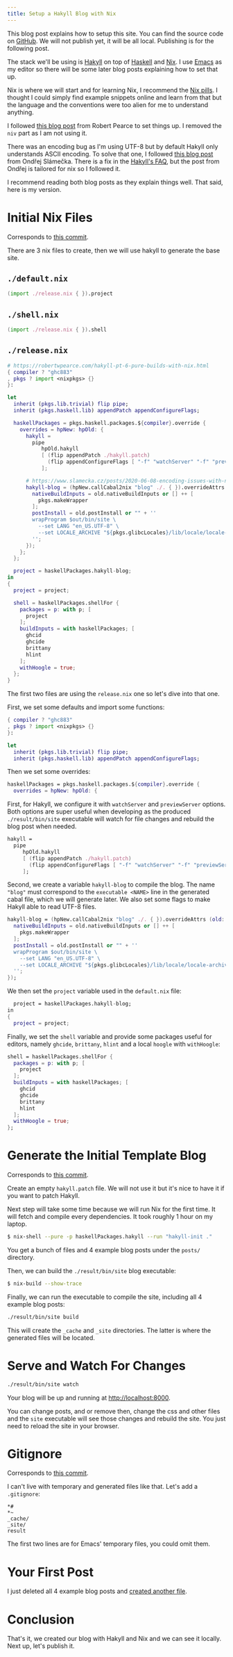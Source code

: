 ```yaml
---
title: Setup a Hakyll Blog with Nix
---
```


This blog post explains how to setup this site. You can find the
source code on [GitHub](https://github.com/ibizaman/blog). We will not
publish yet, it will be all local. Publishing is for the following
post.

The stack we'll be using is [Hakyll](https://jaspervdj.be/hakyll/) on
top of [Haskell](https://www.haskell.org/) and
[Nix](https://nixos.org/). I use
[Emacs](https://www.gnu.org/software/emacs/) as my editor so there
will be some later blog posts explaining how to set that up.

Nix is where we will start and for learning Nix, I recommend the [Nix
pills](https://nixos.org/guides/nix-pills/index.html). I thought I
could simply find example snippets online and learn from that but the
language and the conventions were too alien for me to understand
anything.

I followed [this blog
post](https://robertwpearce.com/hakyll-pt-6-pure-builds-with-nix.html)
from Robert Pearce to set things up. I removed the `niv` part as I am
not using it.

There was an encoding bug as I'm using UTF-8 but by default Hakyll
only understands ASCII encoding. To solve that one, I followed [this
blog
post](https://www.slamecka.cz/posts/2020-06-08-encoding-issues-with-nix-hakyll/)
from Ondřej Slámečka. There is a fix in the [Hakyll's
FAQ](https://jaspervdj.be/hakyll/tutorials/faq.html#hgetcontents-invalid-argument-or-commitbuffer-invalid-argument),
but the post from Ondřej is tailored for nix so I followed it.

I recommend reading both blog posts as they explain things well. That
said, here is my version.

# Initial Nix Files

Corresponds to [this commit](https://github.com/ibizaman/blog/commit/b4200e564d8464f6783a38a14e8be059ef28b425).

There are 3 nix files to create, then we will use hakyll to generate
the base site.

## `./default.nix`

``` nix
(import ./release.nix { }).project
```

## `./shell.nix`

``` nix
(import ./release.nix { }).shell
```

## `./release.nix`

``` nix
# https://robertwpearce.com/hakyll-pt-6-pure-builds-with-nix.html
{ compiler ? "ghc883"
, pkgs ? import <nixpkgs> {}
}:

let
  inherit (pkgs.lib.trivial) flip pipe;
  inherit (pkgs.haskell.lib) appendPatch appendConfigureFlags;

  haskellPackages = pkgs.haskell.packages.${compiler}.override {
    overrides = hpNew: hpOld: {
      hakyll =
        pipe
           hpOld.hakyll
           [ (flip appendPatch ./hakyll.patch)
             (flip appendConfigureFlags [ "-f" "watchServer" "-f" "previewServer" ])
           ];

      # https://www.slamecka.cz/posts/2020-06-08-encoding-issues-with-nix-hakyll/
      hakyll-blog = (hpNew.callCabal2nix "blog" ./. { }).overrideAttrs (old: {
        nativeBuildInputs = old.nativeBuildInputs or [] ++ [
          pkgs.makeWrapper
        ];
        postInstall = old.postInstall or "" + ''
        wrapProgram $out/bin/site \
          --set LANG "en_US.UTF-8" \
          --set LOCALE_ARCHIVE "${pkgs.glibcLocales}/lib/locale/locale-archive"
        '';
      });
    };
  };

  project = haskellPackages.hakyll-blog;
in
{
  project = project;

  shell = haskellPackages.shellFor {
    packages = p: with p; [
      project
    ];
    buildInputs = with haskellPackages; [
      ghcid
      ghcide
      brittany
      hlint
    ];
    withHoogle = true;
  };
}
```

The first two files are using the `release.nix` one so let's dive into
that one.

First, we set some defaults and import some functions:

``` nix
{ compiler ? "ghc883"
, pkgs ? import <nixpkgs> {}
}:

let
  inherit (pkgs.lib.trivial) flip pipe;
  inherit (pkgs.haskell.lib) appendPatch appendConfigureFlags;
```

Then we set some overrides:

``` nix
haskellPackages = pkgs.haskell.packages.${compiler}.override {
  overrides = hpNew: hpOld: {
```

First, for Hakyll, we configure it with `watchServer` and
`previewServer` options. Both options are super useful when developing
as the produced `./result/bin/site` executable will watch for file
changes and rebuild the blog post when needed.

``` nix
hakyll =
  pipe
     hpOld.hakyll
     [ (flip appendPatch ./hakyll.patch)
       (flip appendConfigureFlags [ "-f" "watchServer" "-f" "previewServer" ])
     ];
```

Second, we create a variable `hakyll-blog` to compile the blog. The
name `"blog"` must correspond to the `executable <NAME>` line in the
generated cabal file, which we will generate later. We also set some
flags to make Hakyll able to read UTF-8 files.

``` nix
hakyll-blog = (hpNew.callCabal2nix "blog" ./. { }).overrideAttrs (old: {
  nativeBuildInputs = old.nativeBuildInputs or [] ++ [
    pkgs.makeWrapper
  ];
  postInstall = old.postInstall or "" + ''
  wrapProgram $out/bin/site \
    --set LANG "en_US.UTF-8" \
    --set LOCALE_ARCHIVE "${pkgs.glibcLocales}/lib/locale/locale-archive"
  '';
});
```

We then set the `project` variable used in the `default.nix` file:

``` nix
  project = haskellPackages.hakyll-blog;
in
{
  project = project;
```

Finally, we set the `shell` variable and provide some packages useful
for editors, namely `ghcide`, `brittany`, `hlint` and a local `hoogle`
with `withHoogle`:

``` nix
shell = haskellPackages.shellFor {
  packages = p: with p; [
    project
  ];
  buildInputs = with haskellPackages; [
    ghcid
    ghcide
    brittany
    hlint
  ];
  withHoogle = true;
};
```

# Generate the Initial Template Blog

Corresponds to [this commit](https://github.com/ibizaman/blog/commit/990cea6051a978ca407ff2ed3921d7deb3652e5c).

Create an empty `hakyll.patch` file. We will not use it but it's nice
to have it if you want to patch Hakyll.

Next step will take some time because we will run Nix for the first
time. It will fetch and compile every dependencies. It took roughly 1
hour on my laptop.

``` bash
$ nix-shell --pure -p haskellPackages.hakyll --run "hakyll-init ."
```

You get a bunch of files and 4 example blog posts under the `posts/`
directory.

Then, we can build the `./result/bin/site` blog executable:

``` bash
$ nix-build --show-trace
```

Finally, we can run the executable to compile the site, including all
4 example blog posts:

``` bash
./result/bin/site build
```

This will create the `_cache` and `_site` directories. The latter is
where the generated files will be located.

# Serve and Watch For Changes

``` bash
./result/bin/site watch
```

Your blog will be up and running at [http://localhost:8000](http://localhost:8000).

You can change posts, and or remove then, change the css and other
files and the `site` executable will see those changes and rebuild the
site. You just need to reload the site in your browser.

# Gitignore

Corresponds to [this commit](https://github.com/ibizaman/blog/commit/731642ddf603bf348a50450055558ca3b57e469d).

I can't live with temporary and generated files like that. Let's add a
`.gitignore`:

```
*#
*~
_cache/
_site/
result
```

The first two lines are for Emacs' temporary files, you could omit
them.

# Your First Post

I just deleted all 4 example blog posts and [created another
file](https://github.com/ibizaman/blog/commit/b8f97be67e44bb811524d7235414f8d8899281d5).

# Conclusion

That's it, we created our blog with Hakyll and Nix and we can see it
locally. Next up, let's publish it.
